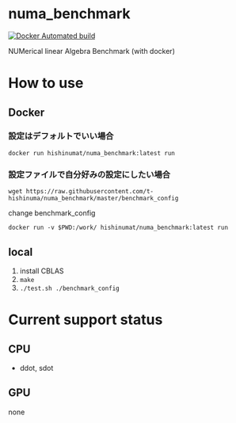 # numa_benchmark
[![Docker Automated build](https://img.shields.io/badge/Docker-automated-blue)](https://hub.docker.com/repository/docker/hishinumat/numa_benchmark/general)

NUMerical  linear  Algebra Benchmark (with docker)

# How to use 

## Docker

### 設定はデフォルトでいい場合

```
docker run hishinumat/numa_benchmark:latest run
```


### 設定ファイルで自分好みの設定にしたい場合
```
wget https://raw.githubusercontent.com/t-hishinuma/numa_benchmark/master/benchmark_config
```

change benchmark\_config

```
docker run -v $PWD:/work/ hishinumat/numa_benchmark:latest run
```

## local
1. install CBLAS
2. `make`
3. `./test.sh ./benchmark_config`

# Current support status
## CPU
- ddot, sdot

## GPU
none
